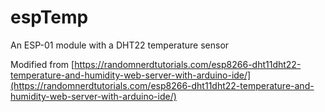 # espTemp

An ESP-01 module with a DHT22 temperature sensor  

Modified from [https://randomnerdtutorials.com/esp8266-dht11dht22-temperature-and-humidity-web-server-with-arduino-ide/](https://randomnerdtutorials.com/esp8266-dht11dht22-temperature-and-humidity-web-server-with-arduino-ide/)
